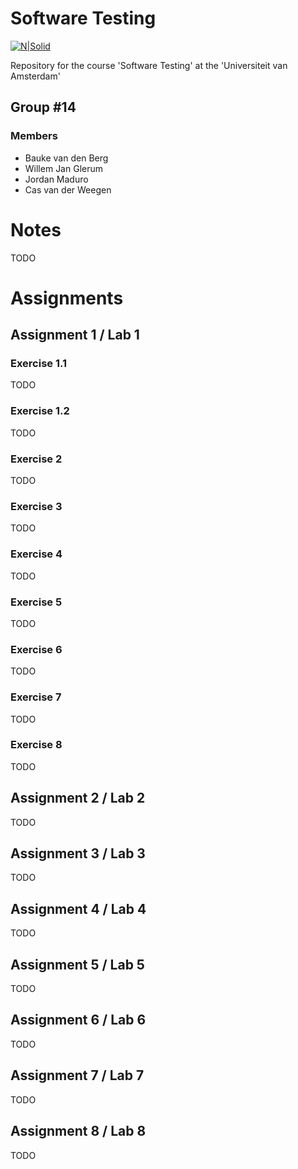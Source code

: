 # Software Testing

[![N|Solid](https://upload.wikimedia.org/wikipedia/commons/4/43/Haskell-Logo-Variation.png)](https://www.haskell.org/)

Repository for the course 'Software Testing' at the 'Universiteit van Amsterdam'

## Group \#14
### Members
  - Bauke van den Berg
  - Willem Jan Glerum
  - Jordan Maduro
  - Cas van der Weegen

# Notes
TODO

# Assignments
## Assignment 1 / Lab 1
### Exercise 1.1
TODO
### Exercise 1.2
TODO
### Exercise 2
TODO
### Exercise 3
TODO
### Exercise 4
TODO
### Exercise 5
TODO
### Exercise 6
TODO
### Exercise 7
TODO
### Exercise 8
TODO

## Assignment 2 / Lab 2
TODO

## Assignment 3 / Lab 3
TODO

## Assignment 4 / Lab 4
TODO

## Assignment 5 / Lab 5
TODO

## Assignment 6 / Lab 6
TODO

## Assignment 7 / Lab 7
TODO

## Assignment 8 / Lab 8
TODO
